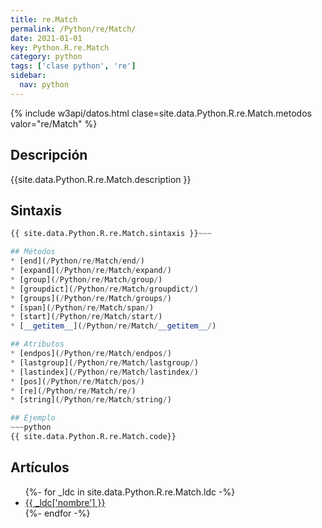 ```yaml
---
title: re.Match
permalink: /Python/re/Match/
date: 2021-01-01
key: Python.R.re.Match
category: python
tags: ['clase python', 're']
sidebar: 
  nav: python
---
```


{% include w3api/datos.html clase=site.data.Python.R.re.Match.metodos valor="re/Match" %}

## Descripción
{{site.data.Python.R.re.Match.description }}

## Sintaxis
~~~python
{{ site.data.Python.R.re.Match.sintaxis }}~~~

## Métodos
* [end](/Python/re/Match/end/)
* [expand](/Python/re/Match/expand/)
* [group](/Python/re/Match/group/)
* [groupdict](/Python/re/Match/groupdict/)
* [groups](/Python/re/Match/groups/)
* [span](/Python/re/Match/span/)
* [start](/Python/re/Match/start/)
* [__getitem__](/Python/re/Match/__getitem__/)

## Atributos
* [endpos](/Python/re/Match/endpos/)
* [lastgroup](/Python/re/Match/lastgroup/)
* [lastindex](/Python/re/Match/lastindex/)
* [pos](/Python/re/Match/pos/)
* [re](/Python/re/Match/re/)
* [string](/Python/re/Match/string/)

## Ejemplo
~~~python
{{ site.data.Python.R.re.Match.code}}
~~~

## Artículos
<ul>
{%- for _ldc in site.data.Python.R.re.Match.ldc -%}
   <li>
       <a href="{{_ldc['url'] }}">{{ _ldc['nombre'] }}</a>
   </li>
{%- endfor -%}
</ul>
